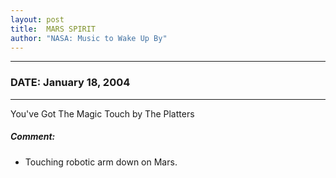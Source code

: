 ```yaml
---
layout: post
title:  MARS SPIRIT
author: "NASA: Music to Wake Up By"
---
```


----
### DATE: January 18, 2004
----
You've Got The Magic Touch by The Platters

##### Comment:
* Touching robotic arm down on Mars.
